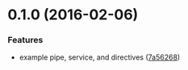 <a name="0.1.0"></a>
# 0.1.0 (2016-02-06)


### Features

* example pipe, service, and directives ([7a56268](https://github.com/HackedByChinese/ng2-library-seed/commit/7a56268))
